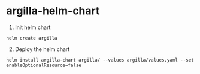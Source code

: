 # argilla-helm-chart

 1. Init helm chart
 ```
 helm create argilla
 ```

 2. Deploy the helm chart
 ```
helm install argilla-chart argilla/ --values argilla/values.yaml --set enableOptionalResource=false
 ```